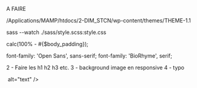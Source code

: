 A FAIRE

/Applications/MAMP/htdocs/2-DIM_STCN/wp-content/themes/THEME-1.1

sass --watch ./sass/style.scss:style.css

calc(100% - #{$body_padding});

font-family: 'Open Sans', sans-serif;
font-family: 'BioRhyme', serif;

2 - Faire les h1 h2 h3 etc.
3 - background image en responsive
4 - typo



<picture class="background_picture">
  <img class="my_class" <?php awesome_acf_responsive_image(get_field( 'partenaire_2', 'option' ),'4-width','500px'); ?>  alt="text" />
</picture>
